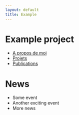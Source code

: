 ```yaml
---
layout: default
title: Example
---
```


# Example project

- [A propos de moi](about)
- [Projets](projects)
- [Publications](publications)

# News

- Some event
- Another exciting event
- More news
